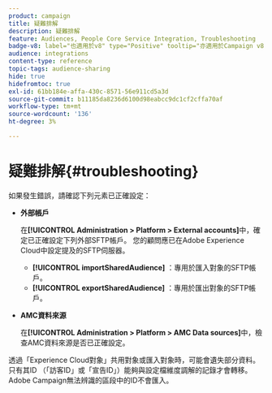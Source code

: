 ```yaml
---
product: campaign
title: 疑難排解
description: 疑難排解
feature: Audiences, People Core Service Integration, Troubleshooting
badge-v8: label="也適用於v8" type="Positive" tooltip="亦適用於Campaign v8"
audience: integrations
content-type: reference
topic-tags: audience-sharing
hide: true
hidefromtoc: true
exl-id: 61bb184e-affa-430c-8571-56e911cd5a3d
source-git-commit: b11185da8236d6100d98eabcc9dc1cf2cffa70af
workflow-type: tm+mt
source-wordcount: '136'
ht-degree: 3%

---
```


# 疑難排解{#troubleshooting}



如果發生錯誤，請確認下列元素已正確設定：

* **外部帳戶**

  在&#x200B;**[!UICONTROL Administration > Platform > External accounts]**&#x200B;中，確定已正確設定下列外部SFTP帳戶。 您的顧問應已在Adobe Experience Cloud中設定提及的SFTP伺服器。

   * **[!UICONTROL importSharedAudience]** ：專用於匯入對象的SFTP帳戶。
   * **[!UICONTROL exportSharedAudience]** ：專用於匯出對象的SFTP帳戶。

* **AMC資料來源**

  在&#x200B;**[!UICONTROL Administration > Platform > AMC Data sources]**&#x200B;中，檢查AMC資料來源是否已正確設定。

透過「Experience Cloud對象」共用對象或匯入對象時，可能會遺失部分資料。 只有其ID （「訪客ID」或「宣告ID」）能夠與設定檔維度調解的記錄才會轉移。 Adobe Campaign無法辨識的區段中的ID不會匯入。
